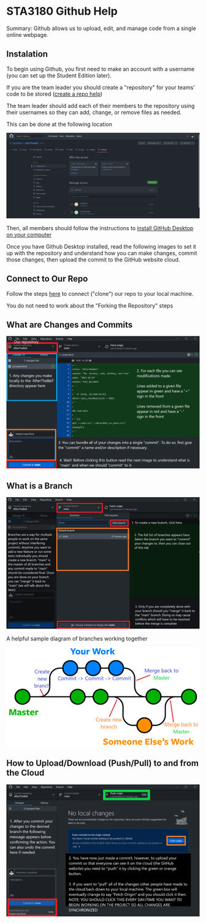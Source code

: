 # STA3180 Github Help

Summary: Github allows us to upload, edit, and manage code from a single online webpage.

## Instalation

To begin using Github, you first need to make an account with a username (you can set up the Student Edition later).

If you are the team leader you should create a "repository" for your teams' code to be stored ([create a repo help](https://docs.github.com/en/get-started/quickstart/create-a-repo))

The team leader should add each of their members to the repository using their usernames so they can add, change, or remove files as needed.

This can be done at the following location

![zero page](githubhelp0.PNG)

Then, all members should follow the instructions to [install GitHub Desktop on your computer](https://docs.github.com/en/desktop/installing-and-configuring-github-desktop/overview/getting-started-with-github-desktop)

Once you have Github Desktop installed, read the following images to set it up with the repository and understand
how you can make changes, commit those changes, then upload the commit to the GitHub website cloud.

## Connect to Our Repo

Follow the steps [here](https://docs.github.com/en/desktop/contributing-and-collaborating-using-github-desktop/adding-and-cloning-repositories/cloning-and-forking-repositories-from-github-desktop) to connect ("clone") our repo to your local machine.

You do not need to work about the "Forking the Repository" steps

## What are Changes and Commits

![first page](githubhelp1.png)

## What is a Branch

![second page](githubhelp2.png)

A helpful sample diagram of branches working together

![helpful diagram](githubhelp_branch_diagram.png)

## How to Upload/Download (Push/Pull) to and from the Cloud 

![third page](githubhelp3.png)




